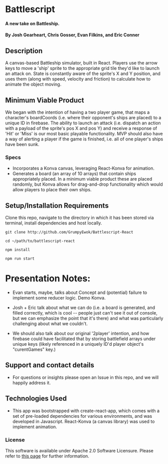 # Battlescript

#### A new take on Battleship.

#### By Josh Gearheart, Chris Gosser, Evan Filkins, and Eric Conner

## Description

A canvas-based Battleship simulator, built in React.  Players use the arrow keys to move a 'ship' sprite to the appropriate grid tile they'd like to launch an attack on.  State is constantly aware of the sprite's X and Y position, and uses them (along with speed, velocity and friction) to calculate how to animate the object moving.

## Minimum Viable Product

We began with the intention of having a two player game, that maps a character's boardCoords (i.e. where their opponent's ships are placed) to a unique ID in firebase. The ability to launch an attack (i.e. dispatch an action with a payload of the sprite's pos X and pos Y) and receive a response of 'Hit' or 'Miss' is our most basic playable functionality.  MVP should also have a way of alerting a player if the game is finished, i.e. all of one player's ships have been sunk.

### Specs

* Incorporates a Konva canvas, leveraging React-Konva for animation.
* Generates a board (an array of 10 arrays) that contain ships appropriately placed.  In a minimum viable product these are placed randomly, but Konva allows for drag-and-drop functionality which would allow players to place their own ships.

## Setup/Installation Requirements

Clone this repo, navigate to the directory in which it has been stored via terminal, install dependencies and host locally.

```
git clone http://github.com/GrumpyEwok/Battlescript-React

cd ~/path/to/battlescript-react

npm install

npm run start
```
# Presentation Notes:
  * Evan starts, maybe, talks about Concept and (potential) failure to implement some reducer logic.  Demo Konva.

  * Josh + Eric talk about what we can do (i.e. a board is generated, and filled correctly, which is cool -- people just can't see it out of console, but we can emphasize the point that it's there) and what was particularly challenging about what we couldn't.

  * We should also talk about our original '2player' intention, and how firebase could have facilitated that by storing battlefield arrays under unique keys (likely referenced in a uniquely ID'd player object's "curentGames" key.)


## Support and contact details
- For questions or insights please open an Issue in this repo, and we will happily address it.

## Technologies Used
- This app was bootstrapped with create-react-app, which comes with a set of pre-loaded dependencies for various environments, and was developed in Javascript. React-Konva (a canvas library) was used to implement animation.  

### License
This software is available under Apache 2.0 Software Licensure.
Please refer to [this page](https://www.apache.org/licenses/LICENSE-2.0) for further information.

